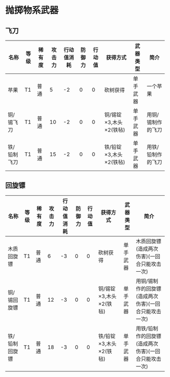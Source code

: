 # 抛掷物系武器

飞刀
---

| 名称        | 等级 | 稀有度 | 攻击力 | 行动值消耗 | 防御力 | 行动值 | 获得方式                           | 武器类型 | 简介                 |
| ----------- | ---- | ------ | ------ | ---------- | ------ | ------ | ---------------------------------- | -------- | -------------------- |
| 苹果    | T1   | 普通   | 5      | -2         | 0      | 0      | 砍树获得 | 单手武器 | 一个苹果 |
| 铜/锡飞刀 | T1   | 普通   | 10     | -2         | 0      | 0      | 铜/锡锭×3,木头×2(铁毡)             | 单手武器 | 用铜/锡制作的飞刀    |
| 铁/铅制飞刀 | T1   | 普通   | 15     | -2         | 0      | 0      | 铁/铅锭×3,木头×2(铁毡)             | 单手武器 | 用铁/铅制作的飞刀    |

回旋镖
---

| 名称        | 等级 | 稀有度 | 攻击力 | 行动值消耗 | 防御力 | 行动值 | 获得方式                           | 武器类型 | 简介                 |
| ----------- | ---- | ------ | ------ | ---------- | ------ | ------ | ---------------------------------- | -------- | -------------------- |
| 木质回旋镖    | T1   | 普通   | 6      | -3         | 0      | 0      | 砍树获得 | 单手武器 | 木质回旋镖(造成两次伤害)(一回合只能攻击一次) |
| 铜/锡回旋镖 | T1   | 普通   | 12     | -3         | 0      | 0      | 铜/锡锭×3,木头×2(铁毡)             | 单手武器 | 用铜/锡制作的回旋镖(造成两次伤害)(一回合只能攻击一次) |
| 铁/铅制回旋镖 | T1   | 普通   | 18     | -3         | 0      | 0      | 铁/铅锭×3,木头×2(铁毡)             | 单手武器 | 用铁/铅制作的回旋镖(造成两次伤害)(一回合只能攻击一次) |

